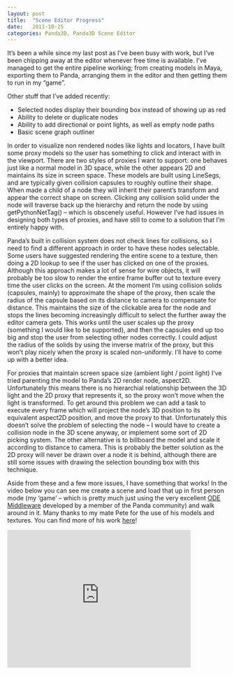 ```yaml
---
layout: post
title:  "Scene Editor Progress"
date:   2011-10-25
categories: Panda3D, Panda3D Scene Editor
---
```

It’s been a while since my last post as I’ve been busy with work, but I’ve been chipping away at the editor whenever free time is available. I’ve managed to get the entire pipeline working; from creating models in Maya, exporting them to Panda, arranging them in the editor and then getting them to run in my “game”.

Other stuff that I’ve added recently:

* Selected nodes display their bounding box instead of showing up as red
* Ability to delete or duplicate nodes
* Ability to add directional or point lights, as well as empty node paths
* Basic scene graph outliner

In order to visualize non rendered nodes like lights and locators, I have built some proxy models so the user has something to click and interact with in the viewport. There are two styles of proxies I want to support: one behaves just like a normal model in 3D space, while the other appears 2D and maintains its size in screen space. These models are built using LineSegs, and are typically given collision capsules to roughly outline their shape. When made a child of a node they will inherit their parent’s transform and appear the correct shape on screen. Clicking any collision solid under the node will traverse back up the hierarchy and return the node by using getPythonNetTag() – which is obscenely useful. However I’ve had issues in designing both types of proxies, and have still to come to a solution that I’m entirely happy with.

Panda’s built in collision system does not check lines for collisions, so I need to find a different approach in order to have these nodes selectable. Some users have suggested rendering the entire scene to a texture, then doing a 2D lookup to see if the user has clicked on one of the proxies. Although this approach makes a lot of sense for wire objects, it will probably be too slow to render the entire frame buffer out to texture every time the user clicks on the screen. At the moment I’m using collision solids (capsules, mainly) to approximate the shape of the proxy, then scale the radius of the capsule based on its distance to camera to compensate for distance. This maintains the size of the clickable area for the node and stops the lines becoming increasingly difficult to select the further away the editor camera gets. This works until the user scales up the proxy (something I would like to be supported), and then the capsules end up too big and stop the user from selecting other nodes correctly. I could adjust the radius of the solids by using the inverse matrix of the proxy, but this won’t play nicely when the proxy is scaled non-uniformly. I’ll have to come up with a better idea.

For proxies that maintain screen space size (ambient light / point light) I’ve tried parenting the model to Panda’s 2D render node, aspect2D. Unfortunately this means there is no hierarchial relationship between the 3D light and the 2D proxy that represents it, so the proxy won’t move when the light is transformed. To get around this problem we can add a task to execute every frame which will project the node’s 3D position to its equivalent aspect2D position, and move the proxy to that. Unfortunately this doesn’t solve the problem of selecting the node – I would have to create a collision node in the 3D scene anyway, or implement some sort of 2D picking system. The other alternative is to billboard the model and scale it according to distance to camera. This is probably the better solution as the 2D proxy will never be drawn over a node it is behind, although there are still some issues with drawing the selection bounding box with this technique.

Aside from these and a few more issues, I have something that works! In the video below you can see me create a scene and load that up in first person mode (my ‘game’ – which is pretty much just using the very excellent [ODE Middleware](https://discourse.panda3d.org/t/ode-middleware/7436) developed by a member of the Panda community) and walk around in it. Many thanks to my mate Pete for the use of his models and textures. You can find more of his work [here](http://www.peterhanshaw.com/)!

<iframe width="420" height="315" src="http://www.youtube.com/embed/hgOUurD-uoU" frameborder="0" allowfullscreen></iframe>